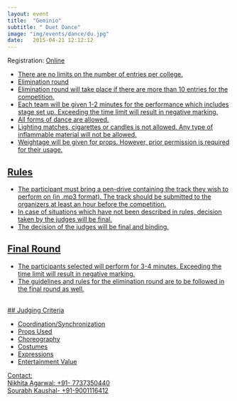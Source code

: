 ```yaml
---
layout: event
title:  "Geminio"
subtitle: " Duet Dance"
image: "img/events/dance/du.jpg"
date:   2015-04-21 12:12:12
---
```


Registration: <u>Online<u>
- There are no limits on the number of entries per college.
- Elimination round 
- Elimination round will take place if there are more than 10 entries for the competition.
- Each team will be given  1-2 minutes for the performance which includes stage set up. Exceeding the time limit will result in negative marking.
- All forms of dance are allowed.
- Lighting matches, cigarettes or candles is not allowed. Any type of inflammable material will not be allowed.
- Weightage will be given for props. However, prior permission is required for their usage.

## Rules
- The participant must bring a pen-drive containing the track they wish to perform on (in .mp3 format). The track should be submitted to the organizers at least an hour before the competition.
- In case of situations which have not been described in rules, decision taken by the judges will be final.
- The decision of the judges will be final and binding.

## Final Round
- The participants selected will perform for 3-4 minutes. Exceeding the time limit will result in negative marking.
- The guidelines and rules for the elimination round are to be followed in the final round as well.

<br>
## Judging Criteria		

- Coordination/Synchronization
- Props Used
- Choreography
- Costumes
- Expressions
- Entertainment Value

Contact:
<br>Nikhita Agarwal: +91- 7737350440
<br>Sourabh Kaushal- +91-9001116412
